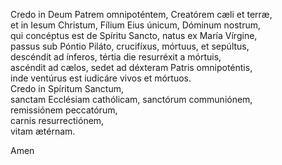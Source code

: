 Credo in Deum Patrem omnipoténtem, Creatórem cæli et terræ,\
et in Iesum Christum, Fílium Eius únicum, Dóminum nostrum,\
qui concéptus est de Spíritu Sancto, natus ex María Vírgine,\
passus sub Póntio Piláto, crucifíxus, mórtuus, et sepúltus,\
descéndit ad ínferos, tértia die resurréxit a mórtuis,\
ascéndit ad cælos, sedet ad déxteram Patris omnipoténtis,\
inde ventúrus est iudicáre vivos et mórtuos.\
Credo in Spíritum Sanctum,\
sanctam Ecclésiam cathólicam, sanctórum communiónem,\
remissiónem peccatórum,\
carnis resurrectiónem,\
vitam ætérnam.

Amen
